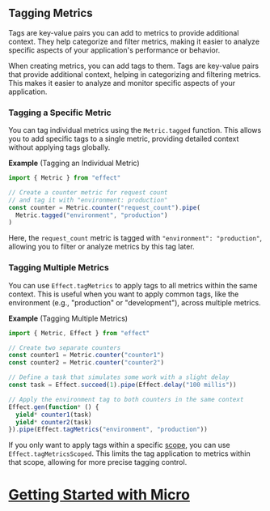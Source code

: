 ## Tagging Metrics

Tags are key-value pairs you can add to metrics to provide additional context. They help categorize and filter metrics, making it easier to analyze specific aspects of your application's performance or behavior.

When creating metrics, you can add tags to them. Tags are key-value pairs that provide additional context, helping in categorizing and filtering metrics. This makes it easier to analyze and monitor specific aspects of your application.

### Tagging a Specific Metric

You can tag individual metrics using the `Metric.tagged` function.
This allows you to add specific tags to a single metric, providing detailed context without applying tags globally.

**Example** (Tagging an Individual Metric)

```ts twoslash
import { Metric } from "effect"

// Create a counter metric for request count
// and tag it with "environment: production"
const counter = Metric.counter("request_count").pipe(
  Metric.tagged("environment", "production")
)
```

Here, the `request_count` metric is tagged with `"environment": "production"`, allowing you to filter or analyze metrics by this tag later.

### Tagging Multiple Metrics

You can use `Effect.tagMetrics` to apply tags to all metrics within the same context. This is useful when you want to apply common tags, like the environment (e.g., "production" or "development"), across multiple metrics.

**Example** (Tagging Multiple Metrics)

```ts twoslash
import { Metric, Effect } from "effect"

// Create two separate counters
const counter1 = Metric.counter("counter1")
const counter2 = Metric.counter("counter2")

// Define a task that simulates some work with a slight delay
const task = Effect.succeed(1).pipe(Effect.delay("100 millis"))

// Apply the environment tag to both counters in the same context
Effect.gen(function* () {
  yield* counter1(task)
  yield* counter2(task)
}).pipe(Effect.tagMetrics("environment", "production"))
```

If you only want to apply tags within a specific [scope](/docs/resource-management/scope/), you can use `Effect.tagMetricsScoped`. This limits the tag application to metrics within that scope, allowing for more precise tagging control.

# [Getting Started with Micro](https://effect.website/docs/micro/new-users/)
